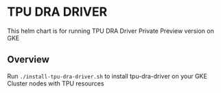 # TPU DRA DRIVER

This helm chart is for running TPU DRA Driver Private Preview version on GKE

## Overview

Run `./install-tpu-dra-driver.sh` to install tpu-dra-driver on your GKE Cluster
nodes with TPU resources